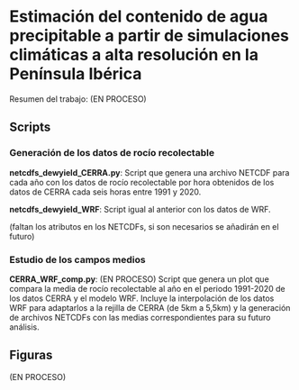 # Estimación del contenido de agua precipitable a partir de simulaciones climáticas a alta resolución en la Península Ibérica
Resumen del trabajo: (EN PROCESO)

## Scripts

### Generación de los datos de rocío recolectable
**netcdfs_dewyield_CERRA.py**: Script que genera una archivo NETCDF para cada año con los datos de rocío recolectable por hora obtenidos de los datos de CERRA cada seis horas entre 1991 y 2020.

**netcdfs_dewyield_WRF**: Script igual al anterior con los datos de WRF.

(faltan los atributos en los NETCDFs, si son necesarios se añadirán en el futuro)

### Estudio de los campos medios
**CERRA_WRF_comp.py**: (EN PROCESO) Script que genera un plot que compara la media de rocío recolectable al año en el periodo 1991-2020 de los datos CERRA y el modelo WRF. Incluye la interpolación de los datos WRF para adaptarlos a la rejilla de CERRA (de 5km a 5,5km) y la generación de archivos NETCDFs con las medias correspondientes para su futuro análisis.

## Figuras
(EN PROCESO)
